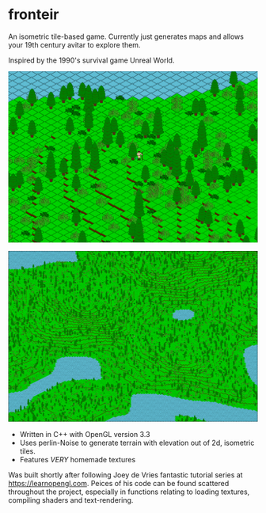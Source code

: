 
# fronteir
An isometric tile-based game. Currently just generates maps and allows your 19th century avitar to explore them.

Inspired by the 1990's survival game Unreal World.

![character](fronteir.png?raw=true)

![zoomed out](fronteir-zoomed-out.png?raw=true)

* Written in C++ with OpenGL version 3.3
* Uses perlin-Noise to generate terrain with elevation out of 2d, isometric tiles.
* Features *VERY* homemade textures

Was built shortly after following  Joey de Vries fantastic tutorial series at https://learnopengl.com. Peices of his 
code can be found scattered throughout the project, especially in functions relating to loading textures, compiling 
shaders and text-rendering.
